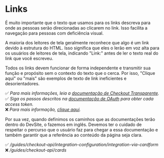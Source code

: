 # Links

É muito importante que o texto que usamos para os links descreva para onde as pessoas serão direcionadas ao clicarem no link. Isso facilita a navegação para pessoas com deficiência visual. 

A maioria dos leitores de tela geralmente reconhece que algo é um link devido à estrutura do HTML. Isso significa que eles o lerão em voz alta para os usuários de leitores de tela, indicando "Link:" antes de ler o texto real do link que você escreveu. 

Todos os links devem funcionar de forma independente e transmitir sua função e propósito sem o contexto do texto que o cerca. Por isso, "Clique aqui" ou "mais" são exemplos de texto de link ineficientes e desorientadores.

✅ *Para mais informações, leia a [documentação de Checkout Transparente](/developers/es/docs/style-guiles/link).* <br>
✅ *Siga os passos descritos na [documentação de OAuth](/developers/es/docs/style-guiles/link) para obter cada access token.* <br>
❌ *Para mais informação, [clique aqui](/developers/es/docs/style-guiles/link).*

Por sua vez, quando definimos os caminhos que as documentações terão dentro do DevSite, o fazemos em inglês. Devemos ter o cuidado de respeitar o percurso que o usuário faz para chegar a essa documentação e também garantir que a referência ao conteúdo da página seja clara. 

✅ */guides/checkout-api/integration-configuration/integration-via-cardform* <br>
❌ */guides/checkout-api/cards*
